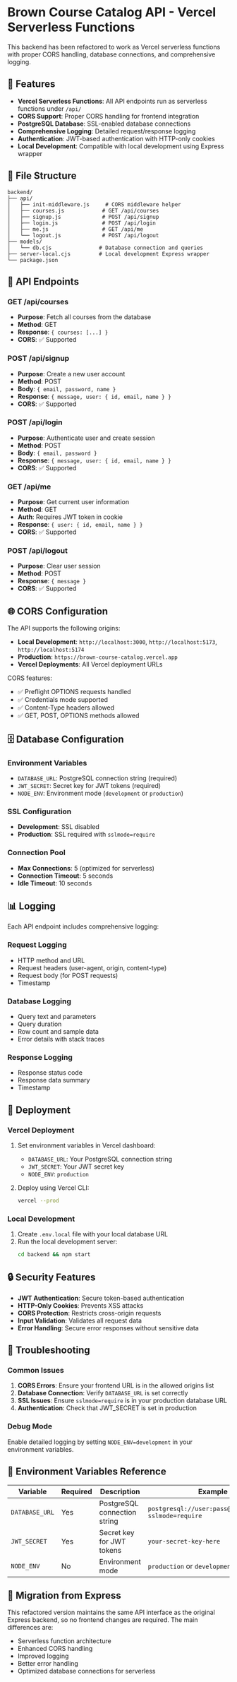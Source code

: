 # Brown Course Catalog API - Vercel Serverless Functions

This backend has been refactored to work as Vercel serverless functions with proper CORS handling, database connections, and comprehensive logging.

## 🚀 Features

- **Vercel Serverless Functions**: All API endpoints run as serverless functions under `/api/`
- **CORS Support**: Proper CORS handling for frontend integration
- **PostgreSQL Database**: SSL-enabled database connections
- **Comprehensive Logging**: Detailed request/response logging
- **Authentication**: JWT-based authentication with HTTP-only cookies
- **Local Development**: Compatible with local development using Express wrapper

## 📁 File Structure

```
backend/
├── api/
│   ├── init-middleware.js     # CORS middleware helper
│   ├── courses.js            # GET /api/courses
│   ├── signup.js             # POST /api/signup
│   ├── login.js              # POST /api/login
│   ├── me.js                 # GET /api/me
│   └── logout.js             # POST /api/logout
├── models/
│   └── db.cjs               # Database connection and queries
├── server-local.cjs         # Local development Express wrapper
└── package.json
```

## 🔧 API Endpoints

### GET /api/courses
- **Purpose**: Fetch all courses from the database
- **Method**: GET
- **Response**: `{ courses: [...] }`
- **CORS**: ✅ Supported

### POST /api/signup
- **Purpose**: Create a new user account
- **Method**: POST
- **Body**: `{ email, password, name }`
- **Response**: `{ message, user: { id, email, name } }`
- **CORS**: ✅ Supported

### POST /api/login
- **Purpose**: Authenticate user and create session
- **Method**: POST
- **Body**: `{ email, password }`
- **Response**: `{ message, user: { id, email, name } }`
- **CORS**: ✅ Supported

### GET /api/me
- **Purpose**: Get current user information
- **Method**: GET
- **Auth**: Requires JWT token in cookie
- **Response**: `{ user: { id, email, name } }`
- **CORS**: ✅ Supported

### POST /api/logout
- **Purpose**: Clear user session
- **Method**: POST
- **Response**: `{ message }`
- **CORS**: ✅ Supported

## 🌐 CORS Configuration

The API supports the following origins:
- **Local Development**: `http://localhost:3000`, `http://localhost:5173`, `http://localhost:5174`
- **Production**: `https://brown-course-catalog.vercel.app`
- **Vercel Deployments**: All Vercel deployment URLs

CORS features:
- ✅ Preflight OPTIONS requests handled
- ✅ Credentials mode supported
- ✅ Content-Type headers allowed
- ✅ GET, POST, OPTIONS methods allowed

## 🗄️ Database Configuration

### Environment Variables
- `DATABASE_URL`: PostgreSQL connection string (required)
- `JWT_SECRET`: Secret key for JWT tokens (required)
- `NODE_ENV`: Environment mode (`development` or `production`)

### SSL Configuration
- **Development**: SSL disabled
- **Production**: SSL required with `sslmode=require`

### Connection Pool
- **Max Connections**: 5 (optimized for serverless)
- **Connection Timeout**: 5 seconds
- **Idle Timeout**: 10 seconds

## 📊 Logging

Each API endpoint includes comprehensive logging:

### Request Logging
- HTTP method and URL
- Request headers (user-agent, origin, content-type)
- Request body (for POST requests)
- Timestamp

### Database Logging
- Query text and parameters
- Query duration
- Row count and sample data
- Error details with stack traces

### Response Logging
- Response status code
- Response data summary
- Timestamp

## 🚀 Deployment

### Vercel Deployment
1. Set environment variables in Vercel dashboard:
   - `DATABASE_URL`: Your PostgreSQL connection string
   - `JWT_SECRET`: Your JWT secret key
   - `NODE_ENV`: `production`

2. Deploy using Vercel CLI:
   ```bash
   vercel --prod
   ```

### Local Development
1. Create `.env.local` file with your local database URL
2. Run the local development server:
   ```bash
   cd backend && npm start
   ```

## 🔒 Security Features

- **JWT Authentication**: Secure token-based authentication
- **HTTP-Only Cookies**: Prevents XSS attacks
- **CORS Protection**: Restricts cross-origin requests
- **Input Validation**: Validates all request data
- **Error Handling**: Secure error responses without sensitive data

## 🐛 Troubleshooting

### Common Issues

1. **CORS Errors**: Ensure your frontend URL is in the allowed origins list
2. **Database Connection**: Verify `DATABASE_URL` is set correctly
3. **SSL Issues**: Ensure `sslmode=require` is in your production database URL
4. **Authentication**: Check that JWT_SECRET is set in production

### Debug Mode
Enable detailed logging by setting `NODE_ENV=development` in your environment variables.

## 📝 Environment Variables Reference

| Variable | Required | Description | Example |
|----------|----------|-------------|---------|
| `DATABASE_URL` | Yes | PostgreSQL connection string | `postgresql://user:pass@host:port/db?sslmode=require` |
| `JWT_SECRET` | Yes | Secret key for JWT tokens | `your-secret-key-here` |
| `NODE_ENV` | No | Environment mode | `production` or `development` |

## 🔄 Migration from Express

This refactored version maintains the same API interface as the original Express backend, so no frontend changes are required. The main differences are:

- Serverless function architecture
- Enhanced CORS handling
- Improved logging
- Better error handling
- Optimized database connections for serverless
